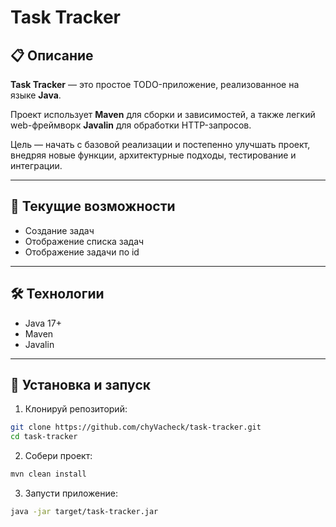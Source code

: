 # Task Tracker

## 📋 Описание

**Task Tracker** — это простое TODO-приложение, реализованное на языке **Java**.

Проект использует **Maven** для сборки и зависимостей, а также легкий web-фреймворк **Javalin** для обработки HTTP-запросов.

Цель — начать с базовой реализации и постепенно улучшать проект, внедряя новые функции, архитектурные подходы, тестирование и интеграции.

---

## 🚀 Текущие возможности

- Создание задач
- Отображение списка задач
- Отображение задачи по id

---

## 🛠 Технологии

- Java 17+
- Maven
- Javalin

---

## 🚧 Установка и запуск

1. Клонируй репозиторий:

```bash
git clone https://github.com/chyVacheck/task-tracker.git
cd task-tracker
```

2. Собери проект:

```bash
mvn clean install
```

3. Запусти приложение:

```bash
java -jar target/task-tracker.jar
```

